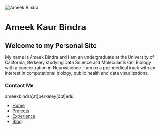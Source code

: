 ![Ameek Bindra](
        Ameeki.github.io/Ameek.JPG
      )
      
# Ameek Kaur Bindra

## Welcome to my Personal Site

My name is Ameek Bindra and I am an undergraduate at the University of California, Berkeley studying Data Science and Molecular & Cell Biology with a concentration in Neuroscience. I am on a pre-medical track with an interest in computational biology, public health and data visualizations.

### Contact Me
ameekbindra[at]berkeley[dot]edu

<body>
		<nav>
    		<ul>
        		<li><a href="/">Home</a></li>
	        	<li><a href="/projects">Projects</a></li>
        		<li><a href="/experience">Experience</a></li>
        		<li><a href="/blog">Blog</a></li>
    		</ul>
		</nav>
		<div class="container">

